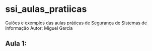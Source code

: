 # ssi_aulas_pratiicas
Guiões e exemplos das aulas práticas de Segurança de Sistemas de Informação
Autor: Miguel Garcia

## Aula 1: 


